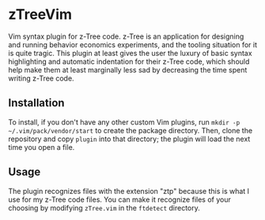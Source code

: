 # zTreeVim
Vim syntax plugin for z-Tree code. z-Tree is an application for designing and running behavior economics experiments, and the tooling situation for it is quite tragic. This plugin at least gives the user the luxury of basic syntax highlighting and automatic indentation for their z-Tree code, which should help make them at least marginally less sad by decreasing the time spent writing z-Tree code.

## Installation
To install, if you don't have any other custom Vim plugins, run ```mkdir -p ~/.vim/pack/vendor/start``` to create the package directory. Then, clone the repository and copy ```plugin``` into that directory; the plugin will load the next time you open a file.

## Usage
The plugin recognizes files with the extension "ztp" because this is what I use for my z-Tree code files. You can make it recognize files of your choosing by modifying ```zTree.vim``` in the ```ftdetect``` directory.
